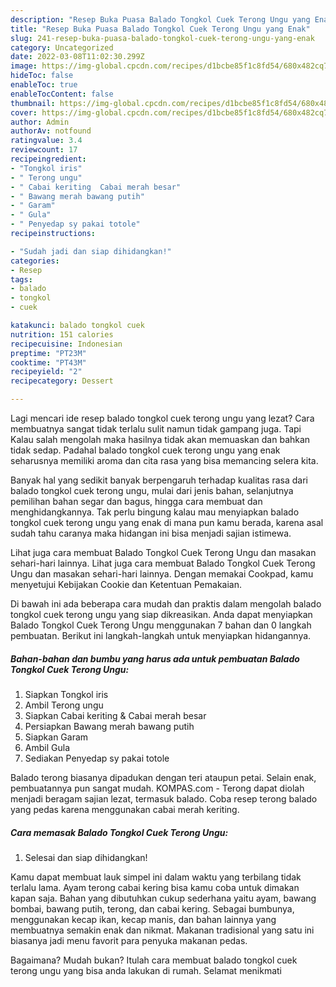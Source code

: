 ```yaml
---
description: "Resep Buka Puasa Balado Tongkol Cuek Terong Ungu yang Enak"
title: "Resep Buka Puasa Balado Tongkol Cuek Terong Ungu yang Enak"
slug: 241-resep-buka-puasa-balado-tongkol-cuek-terong-ungu-yang-enak
category: Uncategorized
date: 2022-03-08T11:02:30.299Z
image: https://img-global.cpcdn.com/recipes/d1bcbe85f1c8fd54/680x482cq70/balado-tongkol-cuek-terong-ungu-foto-resep-utama.jpg
hideToc: false
enableToc: true
enableTocContent: false
thumbnail: https://img-global.cpcdn.com/recipes/d1bcbe85f1c8fd54/680x482cq70/balado-tongkol-cuek-terong-ungu-foto-resep-utama.jpg
cover: https://img-global.cpcdn.com/recipes/d1bcbe85f1c8fd54/680x482cq70/balado-tongkol-cuek-terong-ungu-foto-resep-utama.jpg
author: Admin
authorAv: notfound
ratingvalue: 3.4
reviewcount: 17
recipeingredient:
- "Tongkol iris"
- " Terong ungu"
- " Cabai keriting  Cabai merah besar"
- " Bawang merah bawang putih"
- " Garam"
- " Gula"
- " Penyedap sy pakai totole"
recipeinstructions:

- "Sudah jadi dan siap dihidangkan!"
categories:
- Resep
tags:
- balado
- tongkol
- cuek

katakunci: balado tongkol cuek 
nutrition: 151 calories
recipecuisine: Indonesian
preptime: "PT23M"
cooktime: "PT43M"
recipeyield: "2"
recipecategory: Dessert

---
```



Lagi mencari ide resep balado tongkol cuek terong ungu yang lezat? Cara membuatnya sangat tidak terlalu sulit namun tidak gampang juga. Tapi Kalau salah mengolah maka hasilnya tidak akan memuaskan dan bahkan tidak sedap. Padahal balado tongkol cuek terong ungu yang enak seharusnya memiliki aroma dan cita rasa yang bisa memancing selera kita.


Banyak hal yang sedikit banyak berpengaruh terhadap kualitas rasa dari balado tongkol cuek terong ungu, mulai dari jenis bahan, selanjutnya pemilihan bahan segar dan bagus, hingga cara membuat dan menghidangkannya. Tak perlu bingung kalau mau menyiapkan balado tongkol cuek terong ungu yang enak di mana pun kamu berada, karena asal sudah tahu caranya maka hidangan ini bisa menjadi sajian istimewa.

Lihat juga cara membuat Balado Tongkol Cuek Terong Ungu dan masakan sehari-hari lainnya. Lihat juga cara membuat Balado Tongkol Cuek Terong Ungu dan masakan sehari-hari lainnya. Dengan memakai Cookpad, kamu menyetujui Kebijakan Cookie dan Ketentuan Pemakaian.


Di bawah ini ada beberapa cara mudah dan praktis dalam mengolah balado tongkol cuek terong ungu yang siap dikreasikan. Anda dapat menyiapkan Balado Tongkol Cuek Terong Ungu menggunakan 7 bahan dan 0 langkah pembuatan. Berikut ini langkah-langkah untuk menyiapkan hidangannya.

<!--inarticleads1-->

##### Bahan-bahan dan bumbu yang harus ada untuk pembuatan Balado Tongkol Cuek Terong Ungu:

1. Siapkan Tongkol iris
1. Ambil  Terong ungu
1. Siapkan  Cabai keriting &amp; Cabai merah besar
1. Persiapkan  Bawang merah bawang putih
1. Siapkan  Garam
1. Ambil  Gula
1. Sediakan  Penyedap sy pakai totole


Balado terong biasanya dipadukan dengan teri ataupun petai. Selain enak, pembuatannya pun sangat mudah. KOMPAS.com - Terong dapat diolah menjadi beragam sajian lezat, termasuk balado. Coba resep terong balado yang pedas karena menggunakan cabai merah keriting. 

<!--inarticleads2-->

##### Cara memasak Balado Tongkol Cuek Terong Ungu:


1. Selesai dan siap dihidangkan!

Kamu dapat membuat lauk simpel ini dalam waktu yang terbilang tidak terlalu lama. Ayam terong cabai kering bisa kamu coba untuk dimakan kapan saja. Bahan yang dibutuhkan cukup sederhana yaitu ayam, bawang bombai, bawang putih, terong, dan cabai kering. Sebagai bumbunya, menggunakan kecap ikan, kecap manis, dan bahan lainnya yang membuatnya semakin enak dan nikmat. Makanan tradisional yang satu ini biasanya jadi menu favorit para penyuka makanan pedas. 

Bagaimana? Mudah bukan? Itulah cara membuat balado tongkol cuek terong ungu yang bisa anda lakukan di rumah. Selamat menikmati
